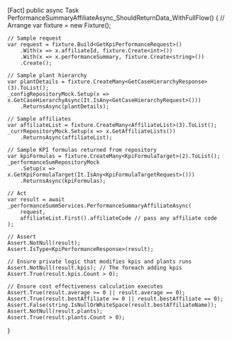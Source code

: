 [Fact]
public async Task PerformanceSummaryAffiliateAsync_ShouldReturnData_WithFullFlow()
{
    // Arrange
    var fixture = new Fixture();

    // Sample request
    var request = fixture.Build<GetKpiPerformanceRequest>()
        .With(x => x.affiliateId, fixture.Create<int>())
        .With(x => x.performanceSummary, fixture.Create<string>())
        .Create();

    // Sample plant hierarchy
    var plantDetails = fixture.CreateMany<GetCaseHierarchyResponse>(3).ToList();
    _configRepositoryMock.Setup(x => x.GetCaseHierarchyAsync(It.IsAny<GetCaseHierarchyRequest>()))
        .ReturnsAsync(plantDetails);

    // Sample affiliates
    var affiliateList = fixture.CreateMany<AffiliateList>(3).ToList();
    _currRepositoryMock.Setup(x => x.GetAffiliateLists())
        .ReturnsAsync(affiliateList);

    // Sample KPI formulas returned from repository
    var kpiFormulas = fixture.CreateMany<KpiFormulaTarget>(2).ToList();
    _performanceSumRepositoryMock
        .Setup(x => x.GetKpiFormulaTarget(It.IsAny<KpiFormulaTargetRequest>()))
        .ReturnsAsync(kpiFormulas);

    // Act
    var result = await _performanceSummServices.PerformanceSummaryAffiliateAsync(
        request,
        affiliateList.First().affiliateCode // pass any affiliate code
    );

    // Assert
    Assert.NotNull(result);
    Assert.IsType<KpiPerformanceResponse>(result);

    // Ensure private logic that modifies kpis and plants runs
    Assert.NotNull(result.kpis); // The foreach adding kpis
    Assert.True(result.kpis.Count > 0);

    // Ensure cost effectiveness calculation executes
    Assert.True(result.average >= 0 || result.average == 0); 
    Assert.True(result.bestAffiliate >= 0 || result.bestAffiliate == 0);
    Assert.False(string.IsNullOrWhiteSpace(result.bestAffiliateName));
    Assert.NotNull(result.plants);
    Assert.True(result.plants.Count > 0);
}
